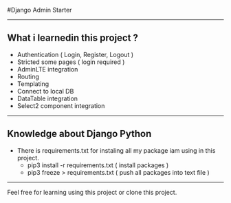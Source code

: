 #Django Admin Starter

------------------------------------------------
What i learnedin this project ?
------------------------------------------------

- Authentication ( Login, Register, Logout )
- Stricted some pages ( login required )
- AdminLTE integration
- Routing 
- Templating
- Connect to local DB
- DataTable integration
- Select2 component integration

-------------------------------------------------
Knowledge about Django Python
-------------------------------------------------
- There is requirements.txt for instaling all my package iam using in this project.
  * pip3 install -r requirements.txt ( install packages )
  * pip3 freeze > requirements.txt ( push all packages into text file )
-------------------------------------------------

Feel free for learning using this project or clone this project.
